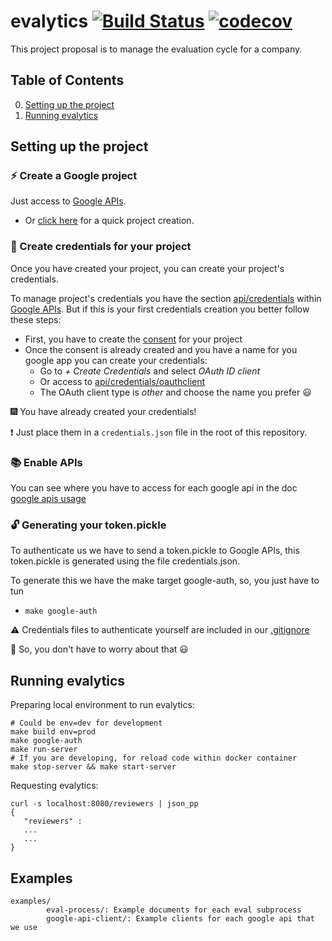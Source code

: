 # evalytics [![Build Status](https://travis-ci.org/eduardogr/evalytics.svg?branch=master)](https://travis-ci.org/eduardogr/evalytics) [![codecov](https://codecov.io/gh/eduardogr/evalytics/branch/master/graph/badge.svg)](https://codecov.io/gh/eduardogr/evalytics)

This project proposal is to manage the evaluation cycle for a company.

## Table of Contents

0. [Setting up the project](#setting-up-the-project)
0. [Running evalytics](#running-evalytics)

## Setting up the project 

### :zap: Create a Google project

Just access to [Google APIs](https://console.developers.google.com/).

  - Or [click here](https://console.developers.google.com/projectcreate) for a quick project creation.

### :key: Create credentials for your project

Once you have created your project, you can create your project's credentials.

To manage project's credentials you have the section [api/credentials](https://console.developers.google.com/apis/credentials) within [Google APIs](https://console.developers.google.com/). But if this is your first credentials creation you better follow these steps:

  - First, you have to create the [consent](https://console.developers.google.com/apis/credentials/consent) for your project
  - Once the consent is already created and you have a name for you google app you can create your credentials:
      - Go to *+ Create Credentials* and select *OAuth ID client*
      - Or access to [api/credentials/oauthclient](https://console.developers.google.com/apis/credentials/oauthclient)
      - The OAuth client type is *other* and choose the name you prefer :smiley:

:fireworks: You have already created your credentials!

:heavy_exclamation_mark: Just place them in a `credentials.json` file in the root of this repository.

### :books: Enable APIs

You can see where you have to access for each google api in the doc [google apis usage](doc/google-apis/usage.md)

### :unlock: Generating your token.pickle

To authenticate us we have to send a token.pickle to Google APIs, this token.pickle is generated using the file credentials.json.

To generate this we have the make target google-auth, so, you just have to tun

  - `make google-auth`



:warning: Credentials files to authenticate yourself are included in our [.gitignore](.gitignore) 

:angel: So, you don't have to worry about that :smiley:



## Running evalytics

Preparing local environment to run evalytics:

```
# Could be env=dev for development
make build env=prod 
make google-auth
make run-server
# If you are developing, for reload code within docker container
make stop-server && make start-server 
```

Requesting evalytics:

```
curl -s localhost:8080/reviewers | json_pp
{
   "reviewers" : 
   ...
   ...
}
```

## Examples

```
examples/
        eval-process/: Example documents for each eval subprocess
        google-api-client/: Example clients for each google api that we use
```

